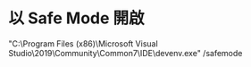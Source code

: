 # 以 Safe Mode 開啟


"C:\Program Files (x86)\Microsoft Visual Studio\2019\Community\Common7\IDE\devenv.exe" /safemode